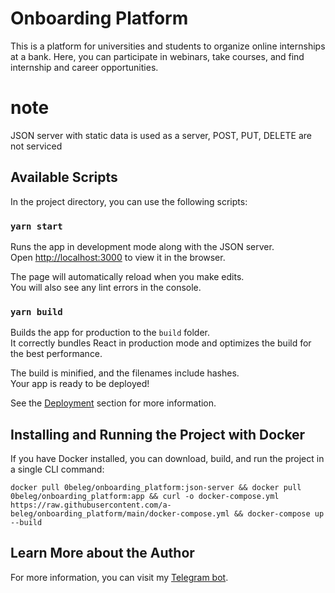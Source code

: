 # Onboarding Platform

This is a platform for universities and students to organize online internships at a bank. Here, you can participate in
webinars, take courses, and find internship and career opportunities.

# note
JSON server with static data is used as a server, POST, PUT, DELETE are not serviced

## Available Scripts

In the project directory, you can use the following scripts:

### `yarn start`

Runs the app in development mode along with the JSON server.\
Open [http://localhost:3000](http://localhost:3000) to view it in the browser.

The page will automatically reload when you make edits.\
You will also see any lint errors in the console.

### `yarn build`

Builds the app for production to the `build` folder.\
It correctly bundles React in production mode and optimizes the build for the best performance.

The build is minified, and the filenames include hashes.\
Your app is ready to be deployed!

See the [Deployment](https://facebook.github.io/create-react-app/docs/deployment) section for more information.

## Installing and Running the Project with Docker

If you have Docker installed, you can download, build, and run the project in a single CLI command:

`docker pull 0beleg/onboarding_platform:json-server && docker pull 0beleg/onboarding_platform:app && curl -o docker-compose.yml https://raw.githubusercontent.com/a-beleg/onboarding_platform/main/docker-compose.yml && docker-compose up --build
`

## Learn More about the Author

For more information, you can visit my [Telegram bot](https://t.me/a_beleg_bot).
